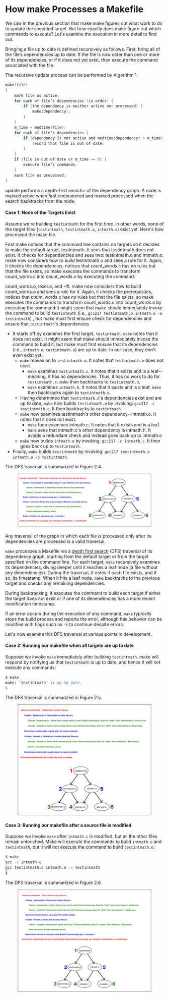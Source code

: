 # How make Processes a Makefile

We saw in the previous section that make make figures out what work to do to update the specified target. But how exactly does make figure out which commands to execute? Let's examine the execution in more detail to find out.&#x20;





Bringing a file up to date is defined recursively as follows. First, bring all of the file’s dependencies up to date. If the file is now older than one or more of its dependencies, or if it does not yet exist, then execute the command associated with the file.

The recursive update process can be performed by Algorithm 1.



```c
make(file)
{
    mark file as active;
    for each of file’s dependencies (in order) {
        if (the dependency is neither active nor processed) {
            make(dependency);
        }
    }
    m_time = modtime(file);
    for each of file’s dependencies {
        if (dependency is not active and modtime(dependency) > m_time) {
            record that file is out-of-date;
        }
    }
    if (file is out-of-date or m_time == 0) {
        execute file’s commands;
    }
    mark file as processed;
}
```







update performs a depth-first search> of the dependency graph. A node is marked active when first encountered and marked processed when the search backtracks from the node.







#### Case 1: None of the Targets Exist

Assume we're building `testintmath` for the first time. In other words, none of the target files (`testintmath`, `testintmath.o`, `intmath.o`) exist yet. Here's how processed the make file.&#x20;

First make notices that the command line contains no targets so it decides to make the default target, testintmath. It sees that testintmath does not exist. It checks for dependencies and sees two: testintmath.o and intmath.o. make now considers how to build testintmath.o and sees a rule for it. Again, it checks the dependencies, notices that count\_words.c has no rules but that the file exists, so make executes the commands to transform count\_words.c into count\_words.o by executing the command:



count\_words.o, lexer.o, and -lfl. make now considers how to build count\_words.o and sees a rule for it. Again, it checks the prerequisites, notices that count\_words.c has no rules but that the file exists, so make executes the commands to transform count\_words.c into count\_words.o by executing the command:It might seem that make should immediately invoke the command to build `testintmath` (i.e., `gcc217 testintmath.o intmath.o -o testintmath`) , but make must first ensure check for dependencies and ensure that `testintmath`'s dependencies&#x20;

* It starts off by examines the first target, `testintmath`. `make` notes that it does not exist. It might seem that make should immediately invoke the command to build it, but make must first ensure that its dependencies (i.e., `intmath.o`, `testintmath.o`) are up to date. In our case, they don't even exist yet.
  * `make` moves on to `testintmath.o`. It notes that `testintmath.o` does not exist.
    * `make` examines `testintmath.c`. It notes that it exists and is a leaf--meaning, it has no dependencies. Thus, it has no work to do for `testintmath.c`. `make` then backtracks to `testintmath.o`.
    * `make` examines `intmath.h`. It notes that it exists and is a leaf. `make` then backtracks again to `testintmath.o`.
  * Having determined that `testintmath.o`'s dependencies exist and are up to date, `make` now builds `testintmath.o` by invoking: `gcc217 -c testintmath.c`. It then backtracks to `testintmath`.
  * `make` now examines testintmath's other dependency--intmath.o. It notes that it does not exist.
    * `make` then examines intmath.c. It notes that it exists and is a leaf.
    * `make` sees that intmath.o's other dependency is intmath.h. It avoids a redundant check and instead goes back up to intmath.o
  * `make` now builds `intmath.o` by invoking: `gcc217 -c intmath.c`. It then goes back up to `testintmath`.
* Finally, `make` builds `testintmath` by invoking: `gcc217 testintmath.o intmath.o -o testintmath`.

The DFS traversal is summarized in Figure 2.4.

<figure><img src="../.gitbook/assets/Group 66 (7).png" alt=""><figcaption></figcaption></figure>

Any traversal of the graph in which each file is processed only after its dependencies are processed is a valid traversal.

`make` processes a Makefile via a [depth first search](https://en.wikipedia.org/wiki/Depth-first\_search) (DFS) traversal of its dependency graph, starting from the default target or from the target specified on the command line. For each target, `make` recursively examines its dependencies, diving deeper until it reaches a leaf node (a file without any dependencies). During the traversal, it notes if each file exists, and if so, its timestamp. When it hits a leaf node, `make` backtracks to the previous target and checks any remaining dependencies.

During backtracking, it executes the command to build each target if either the target does not exist or if one of its deoendencies has a more recent modification timestamp.



If an error occurs during the execution of any command, `make` typically stops the build process and reports the error, although this behavior can be modified with flags such as `-k` to continue despite errors.

Let's now examine this DFS traversal at various points in development.

#### Case 2: Running our makefile when all targets are up to date

Suppose we invoke `make` immediately after building `testintmath`. make will respond by notifying us that `testintmath` is up to date, and hence it will not execute any commands:

```bash
$ make
make: `testintmath' is up to date.
$
```

The DFS traversal is summarized in Figure 2.5.

<figure><img src="../.gitbook/assets/Group 67 (2).png" alt=""><figcaption></figcaption></figure>

#### Case 3: Running our makefile after a source file is modified

Suppose we invoke `make` after `intmath.c` is modified, but all the other files remain untouched. Make will execute the commands to build `intmath.o` and `testintmath`, but it will not execute the command to build `testintmath.o`:

```bash
$ make
gcc -c intmath.c
gcc testintmath.o intmath.o -o testintmath
$
```

The DFS traversal is summarized in Figure 2.6.

<figure><img src="../.gitbook/assets/Group 68 (4) (1).png" alt=""><figcaption></figcaption></figure>
